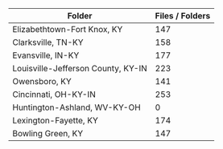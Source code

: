 | Folder                             |   Files / Folders |
|------------------------------------|-------------------|
| Elizabethtown-Fort Knox, KY        |               147 |
| Clarksville, TN-KY                 |               158 |
| Evansville, IN-KY                  |               177 |
| Louisville-Jefferson County, KY-IN |               223 |
| Owensboro, KY                      |               141 |
| Cincinnati, OH-KY-IN               |               253 |
| Huntington-Ashland, WV-KY-OH       |                 0 |
| Lexington-Fayette, KY              |               174 |
| Bowling Green, KY                  |               147 |